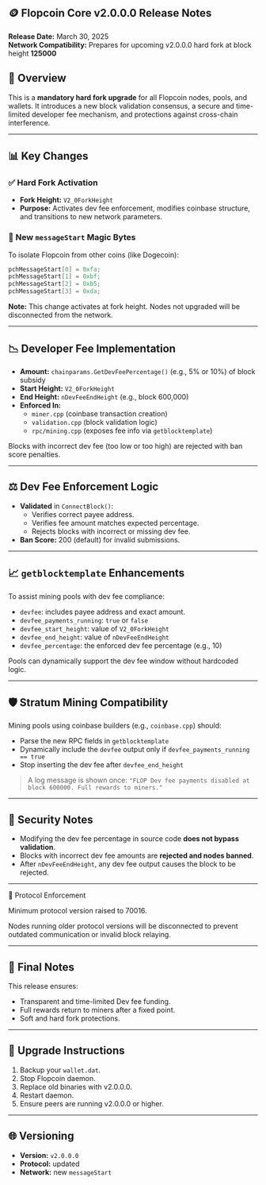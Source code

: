 ## 🪙 Flopcoin Core v2.0.0.0 Release Notes  
**Release Date:** March 30, 2025  
**Network Compatibility:** Prepares for upcoming v2.0.0.0 hard fork at block height **125000**  


## 🎉 Overview

This is a **mandatory hard fork upgrade** for all Flopcoin nodes, pools, and wallets. It introduces a new block validation consensus, a secure and time-limited developer fee mechanism, and protections against cross-chain interference.

---

## 📊 Key Changes

### ✅ Hard Fork Activation

- **Fork Height:** `V2_0ForkHeight`
- **Purpose:** Activates dev fee enforcement, modifies coinbase structure, and transitions to new network parameters.

### 🚜 New `messageStart` Magic Bytes

To isolate Flopcoin from other coins (like Dogecoin):

```cpp
pchMessageStart[0] = 0xfa;
pchMessageStart[1] = 0xbf;
pchMessageStart[2] = 0xb5;
pchMessageStart[3] = 0xda;
```

**Note:** This change activates at fork height. Nodes not upgraded will be disconnected from the network.

---

## 📉 Developer Fee Implementation

- **Amount:** `chainparams.GetDevFeePercentage()` (e.g., 5% or 10%) of block subsidy
- **Start Height:** `V2_0ForkHeight`
- **End Height:** `nDevFeeEndHeight` (e.g., block 600,000)
- **Enforced In:**
  - `miner.cpp` (coinbase transaction creation)
  - `validation.cpp` (block validation logic)
  - `rpc/mining.cpp` (exposes fee info via `getblocktemplate`)

Blocks with incorrect dev fee (too low or too high) are rejected with ban score penalties.

---

## ⚖️ Dev Fee Enforcement Logic

- **Validated** in `ConnectBlock()`:
  - Verifies correct payee address.
  - Verifies fee amount matches expected percentage.
  - Rejects blocks with incorrect or missing dev fee.
- **Ban Score:** 200 (default) for invalid submissions.

---

## 📈 `getblocktemplate` Enhancements

To assist mining pools with dev fee compliance:

- `devfee`: includes payee address and exact amount.
- `devfee_payments_running`: `true` or `false`
- `devfee_start_height`: value of `V2_0ForkHeight`
- `devfee_end_height`: value of `nDevFeeEndHeight`
- `devfee_percentage`: the enforced dev fee percentage (e.g., 10)

Pools can dynamically support the dev fee window without hardcoded logic.

---

## 🛡️ Stratum Mining Compatibility

Mining pools using coinbase builders (e.g., `coinbase.cpp`) should:

- Parse the new RPC fields in `getblocktemplate`
- Dynamically include the `devfee` output only if `devfee_payments_running == true`
- Stop inserting the dev fee after `devfee_end_height`

> A log message is shown once: `"FLOP Dev fee payments disabled at block 600000. Full rewards to miners."`

---

## 🚨 Security Notes

- Modifying the dev fee percentage in source code **does not bypass validation**.
- Blocks with incorrect dev fee amounts are **rejected and nodes banned**.
- After `nDevFeeEndHeight`, any dev fee output causes the block to be rejected.

---

🛑 Protocol Enforcement

Minimum protocol version raised to 70016.

Nodes running older protocol versions will be disconnected to prevent outdated communication or invalid block relaying.

---

## 🚀 Final Notes

This release ensures:

- Transparent and time-limited Dev fee funding.
- Full rewards return to miners after a fixed point.
- Soft and hard fork protections.

---

## 📅 Upgrade Instructions

1. Backup your `wallet.dat`.
2. Stop Flopcoin daemon.
3. Replace old binaries with v2.0.0.0.
4. Restart daemon.
5. Ensure peers are running v2.0.0.0 or higher.

---

## 🌐 Versioning

- **Version:** `v2.0.0.0`
- **Protocol:** updated
- **Network:** new `messageStart`




